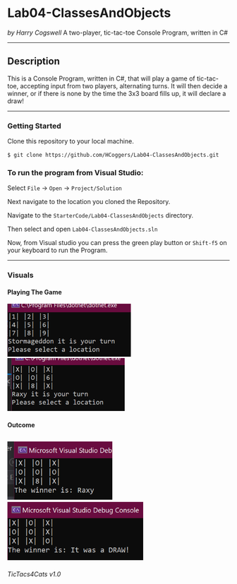 # Lab04-ClassesAndObjects
*by Harry Cogswell*
A two-player, tic-tac-toe Console Program, written in C#

----

## Description
This is a Console Program, written in C#, that will play a game of tic-tac-toe, accepting
input from two players, alternating turns. It will then decide a winner, or if there is
none by the time the 3x3 board fills up, it will declare a draw!

---

### Getting Started
Clone this repository to your local machine.

```
$ git clone https://github.com/HCoggers/Lab04-ClassesAndObjects.git
```

### To run the program from Visual Studio:
Select ```File``` -> ```Open``` -> ```Project/Solution```

Next navigate to the location you cloned the Repository.

Navigate to the ```StarterCode/Lab04-ClassesAndObjects``` directory.

Then select and open ```Lab04-ClassesAndObjects.sln```

Now, from Visual studio you can press the green play button or ```Shift-f5``` on your keyboard to run the Program.

---

### Visuals
#### Playing The Game
<img src="Assets/FirstTurn.PNG" alt="First Turn" height="120"/> <img src="Assets/Penultimate.PNG" alt="Almost Done" height="120"/>  
#### Outcome
<img src="Assets/WinnerWinner.PNG" alt="Raxy Won" height="132"/> <img src="Assets/CatsGame.PNG" alt="It's a Draw" height="132"/>
---

*TicTacs4Cats v1.0*
